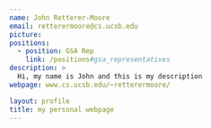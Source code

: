 ```yaml
---
name: John Retterer-Moore
email: retterermoore@cs.ucsb.edu
picture: 
positions:
  - position: GSA Rep
    link: /positions#gsa_representatives
description: >
  Hi, my name is John and this is my description
webpage: www.cs.ucsb.edu/~retterermoore/

layout: profile
title: my personal webpage
---
```

